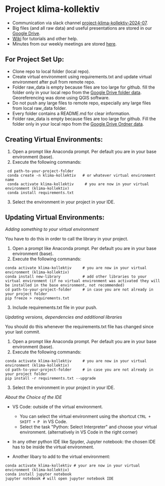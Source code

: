 # Project klima-kollektiv

* Communication via slack channel [project-klima-kollektiv-2024-07](https://correlaid.slack.com/archives/C07DAG9RR52).
* Big files (and all raw data) and useful presentations are stored in our [Google Drive](https://drive.google.com/drive/u/0/folders/1NIZPTE6bbTeMzjccTsxFNPS_JI491H-i).
* [Wiki](https://github.com/CorrelAid/klima-kollektiv/wiki) for tutorials and other help.
* Minutes from our weekly meetings are stored [here](https://drive.google.com/drive/u/0/folders/1GW-cFpNl4-H6kCT7CsSK6VPhYxSsGWI1).


## For Project Set Up:
* Clone repo to local folder (local repo).
* Create virtual environment using requirements.txt and update virtual environment after pull from remote repo.
* Folder raw_data is empty because files are too large for github. fill the folder only in your local repo from the [Google Drive folder data](https://drive.google.com/drive/u/0/folders/1IkIbwRA1dFFJGyGPFCmTpKO5LOPnoxR_). Georeferencing was done using QGIS software. 
* Do not push any large files to remote repo, especially any large files from local raw_data folder.
* Every folder contains a README.md for clear information.
* Folder raw_data is empty because files are too large for github. Fill the folder only in your local repo from the [Google Drive Ordner data](https://drive.google.com/drive/u/0/folders/1IkIbwRA1dFFJGyGPFCmTpKO5LOPnoxR_).

  
## Creating Virtual Environments:
1. Open a prompt like Anaconda prompt. Per default you are in your base environment (base).
2. Execute the following commands:
```
 cd path-to-your-project-folder
 conda create -n klima-kollektiv   # or whatever virtual environment name
 conda activate klima-kollektiv     # you are now in your virtual environment (klima-kollektiv)
 conda install requirements.txt
```
3. Select the environment in your project in your IDE.

## Updating Virtual Environments:

_Adding something to your virtual environment_

You have to do this in order to call the library in your project.
1. Open a prompt like Anaconda prompt. Per default you are in your base environment (base).
2. Execute the following commands:
 ```
 conda activate klima-kollektiv     # you are now in your virtual environment (klima-kollektiv)
 conda install new-library          # add other libraries to your virtual environment (if no virtual environment was activated they will be installed in the base environment, not recommended)
 cd path-to-your-project-folder     # in case you are not already in your project folder
 pip freeze > requirements.txt
```
3. Include requirements.txt file in your push.

_Updating versions, dependencies and additional libraries_

You should do this whenever the requirements.txt file has changed since your last commit.
1. Open a prompt like Anaconda prompt. Per default you are in your base environment (base).
2. Execute the following commands:
 ```
 conda activate klima-kollektiv     # you are now in your virtual environment (klima-kollektiv)
 cd path-to-your-project-folder     # in case you are not already in your project folder
 pip install -r requirements.txt --upgrade
```
3. Select the environment in your project in your IDE.
 

_About the Choice of the IDE_ 

* VS Code: outside of the virtual environment.
  * You can select the virtual environment using the shortcut ```CTRL + SHIFT + P ``` in VS Code.
  * Select the task "Python: Select Interpreter" and choose your virtual environment. (alternatively in VS Code in the right corner)

* In any other python IDE like Spyder, Jupyter notebook: the chosen IDE has to be inside the virtual environment.
* Another libary to add to the virtual environment: 
```
conda activate klima-kollektiv # your are now in your virtual environment (klima-kollektiv)
conda install jupyter notebook
jupyter notebook # will open jupyter notebook IDE
```

  
